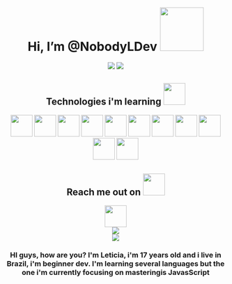 
<div align="center">
 <h1>Hi, I’m @NobodyLDev <img src="https://media.giphy.com/media/v1.Y2lkPTc5MGI3NjExbzdpN3R3MXBnZDUzYjNtc3ZuMmRzNDNhZXh4bDRlYnAwb3hvOTc3YyZlcD12MV9pbnRlcm5hbF9naWZfYnlfaWQmY3Q9cw/DO6vlf5OlWLOX2S3b8/source.gif" width="100"></h1>

<img src="https://media.giphy.com/media/v1.Y2lkPTc5MGI3NjExaHcxaWRoYzd4MGhxZGs4NGVhNGJydWpwMmRha3hwcmhnNWNsZm0xMSZlcD12MV9pbnRlcm5hbF9naWZfYnlfaWQmY3Q9Zw/13HBDT4QSTpveU/giphy.gif" />




<img src="https://user-images.githubusercontent.com/74038190/212284115-f47cd8ff-2ffb-4b04-b5bf-4d1c14c0247f.gif" />
<!---
NobodyLDev/NobodyLDev is a ✨ special ✨ repository because its `README.md` (this file) appears on your GitHub profile.
You can click the Preview link to take a look at your changes.
--->

<h2 align="center">Technologies i'm learning <img src="https://github.com/ritik307/ritik307/blob/main/images/laptop.gif" width="50"></h2>

<div align="center" display="flex">
<img src="https://user-images.githubusercontent.com/25181517/192158954-f88b5814-d510-4564-b285-dff7d6400dad.png" width="50"/>
<img src="https://user-images.githubusercontent.com/25181517/183898674-75a4a1b1-f960-4ea9-abcb-637170a00a75.png" width="50"/>
<img src="https://user-images.githubusercontent.com/25181517/117447155-6a868a00-af3d-11eb-9cfe-245df15c9f3f.png" width="50"/ >
<img src="https://user-images.githubusercontent.com/25181517/183568594-85e280a7-0d7e-4d1a-9028-c8c2209e073c.png" width="50"/>
<img src="https://user-images.githubusercontent.com/25181517/183897015-94a058a6-b86e-4e42-a37f-bf92061753e5.png" width="50"/>
<img src="https://user-images.githubusercontent.com/25181517/192108372-f71d70ac-7ae6-4c0d-8395-51d8870c2ef0.png" width="50"/>
<img src="https://user-images.githubusercontent.com/25181517/192108374-8da61ba1-99ec-41d7-80b8-fb2f7c0a4948.png" width="50"/>
<img src="https://user-images.githubusercontent.com/25181517/183896132-54262f2e-6d98-41e3-8888-e40ab5a17326.png" width="50"/>
<img src="https://user-images.githubusercontent.com/25181517/183896128-ec99105a-ec1a-4d85-b08b-1aa1620b2046.png" width="50"/>
<img src="https://user-images.githubusercontent.com/25181517/192108891-d86b6220-e232-423a-bf5f-90903e6887c3.png" width="50"/> 
<img src="https://user-images.githubusercontent.com/25181517/189715289-df3ee512-6eca-463f-a0f4-c10d94a06b2f.png" width="50"/>
</div>

<h2 align="center">Reach me out on <img src="https://media0.giphy.com/media/jqNPzdTTxQfOgOqpO4/source.gif" width="50"></h2>

<p align="center">
<!-- <img src="https://img.shields.io/badge/-ritik-purple?style=flat-square&logo=instagram&logoColor=white&link=https://www.instagram.com/pinkdogg307/"/> -->


<img src="https://user-images.githubusercontent.com/74038190/235294015-47144047-25ab-417c-af1b-6746820a20ff.gif" width="50"/><br>
<a href="mailto: leticiaschiffel11@gmail.com">
<img src="https://img.shields.io/badge/-NobodyDev-c14438?style=flat-square&logo=Gmail&logoColor=white&link=mailto: leticiaschiffel11@gmail.com"/>
</a>
<br>
<a href="https://discord.gg/kh5qGNQP">
<img src="https://user-images.githubusercontent.com/74038190/212284158-e840e285-664b-44d7-b79b-e264b5e54825.gif" />
</a>
<br>

<h3>
HI guys, how are you? I'm Leticia, i'm 17 years old and i live in Brazil, i'm beginner dev. 
I'm learning several languages but the one i'm currently focusing on masteringis JavasScript
</h3>
</div>
